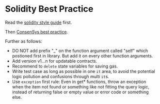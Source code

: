 # Solidity Best Practice

Read the [solidity style guide](http://solidity.readthedocs.io/en/latest/style-guide.html) first.

Then [ConsenSys best practice](https://github.com/ConsenSys/smart-contract-best-practices).

Further as follows:

* DO NOT add prefix "_" on the function argument called "self" which postioned first in library. But add it on every other function arguments.
* Add version v1…n for updatable contracts.
* Recommend to ```delete``` state variables for saving gas.
* Write test case as long as possible in one ```it``` area, to avoid the potential logic pollution and confusions through multi ```it```s.
* Use ```exception``` first rule: Even in get* functions, throw an exception when the item not found or something like not fitting the query logic, instead of returning false or empty value or error code or something else.
